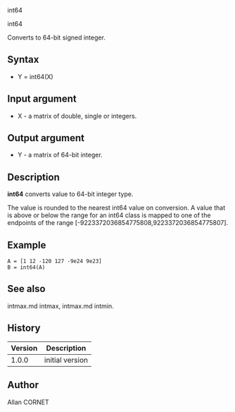 



int64


int64

Converts to 64-bit signed integer.

## Syntax

- Y = int64(X)

## Input argument

 - X - a matrix of double, single or integers.

## Output argument

 - Y - a matrix of 64-bit integer.

## Description


  <p><b>int64</b> converts value to 64-bit integer type.</p>
  <p>The value is rounded to the nearest int64 value on conversion. A value that is above or below the range for an int64 class is mapped to one of the endpoints of the range [-9223372036854775808,9223372036854775807].</p>


## Example

```Nelson
A = [1 12 -120 127 -9e24 9e23]
B = int64(A)
```

## See also

intmax.md intmax, intmax.md intmin.
## History

|Version|Description|
|------|------|
|1.0.0|initial version|


## Author

Allan CORNET



